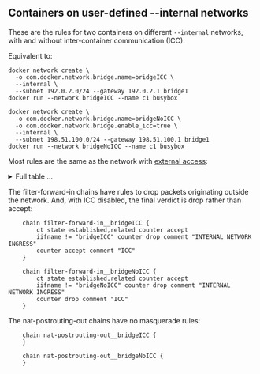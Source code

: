 <!-- This is a generated file; DO NOT EDIT. -->

## Containers on user-defined --internal networks

These are the rules for two containers on different `--internal` networks, with and
without inter-container communication (ICC).

Equivalent to:

	docker network create \
	  -o com.docker.network.bridge.name=bridgeICC \
	  --internal \
	  --subnet 192.0.2.0/24 --gateway 192.0.2.1 bridge1
	docker run --network bridgeICC --name c1 busybox

	docker network create \
	  -o com.docker.network.bridge.name=bridgeNoICC \
	  -o com.docker.network.bridge.enable_icc=true \
	  --internal \
	  --subnet 198.51.100.0/24 --gateway 198.51.100.1 bridge1
	docker run --network bridgeNoICC --name c1 busybox

Most rules are the same as the network with [external access][0]:

<details>
<summary>Full table ...</summary>

    table ip docker-bridges {
    	map filter-forward-in-jumps {
    		type ifname : verdict
    		elements = { "docker0" : jump filter-forward-in__docker0,
    			     "bridgeICC" : jump filter-forward-in__bridgeICC,
    			     "bridgeNoICC" : jump filter-forward-in__bridgeNoICC }
    	}
    
    	map filter-forward-out-jumps {
    		type ifname : verdict
    		elements = { "docker0" : jump filter-forward-out__docker0,
    			     "bridgeICC" : jump filter-forward-out__bridgeICC,
    			     "bridgeNoICC" : jump filter-forward-out__bridgeNoICC }
    	}
    
    	map nat-postrouting-in-jumps {
    		type ifname : verdict
    		elements = { "docker0" : jump nat-postrouting-in__docker0,
    			     "bridgeICC" : jump nat-postrouting-in__bridgeICC,
    			     "bridgeNoICC" : jump nat-postrouting-in__bridgeNoICC }
    	}
    
    	map nat-postrouting-out-jumps {
    		type ifname : verdict
    		elements = { "docker0" : jump nat-postrouting-out__docker0,
    			     "bridgeICC" : jump nat-postrouting-out__bridgeICC,
    			     "bridgeNoICC" : jump nat-postrouting-out__bridgeNoICC }
    	}
    
    	chain filter-FORWARD {
    		type filter hook forward priority filter; policy accept;
    		oifname vmap @filter-forward-in-jumps
    		iifname vmap @filter-forward-out-jumps
    	}
    
    	chain nat-OUTPUT {
    		type nat hook output priority dstnat; policy accept;
    		ip daddr != 127.0.0.0/8 fib daddr type local counter jump nat-prerouting-and-output
    	}
    
    	chain nat-POSTROUTING {
    		type nat hook postrouting priority srcnat; policy accept;
    		iifname vmap @nat-postrouting-out-jumps
    		oifname vmap @nat-postrouting-in-jumps
    	}
    
    	chain nat-PREROUTING {
    		type nat hook prerouting priority dstnat; policy accept;
    		fib daddr type local counter jump nat-prerouting-and-output
    	}
    
    	chain nat-prerouting-and-output {
    	}
    
    	chain raw-PREROUTING {
    		type filter hook prerouting priority raw; policy accept;
    	}
    
    	chain filter-forward-in__docker0 {
    		ct state established,related counter accept
    		iifname "docker0" counter accept comment "ICC"
    		counter drop comment "UNPUBLISHED PORT DROP"
    	}
    
    	chain filter-forward-out__docker0 {
    		ct state established,related counter accept
    		counter accept comment "OUTGOING"
    	}
    
    	chain nat-postrouting-in__docker0 {
    	}
    
    	chain nat-postrouting-out__docker0 {
    		oifname != "docker0" ip saddr 172.17.0.0/16 counter masquerade comment "MASQUERADE"
    	}
    
    	chain filter-forward-in__bridgeICC {
    		ct state established,related counter accept
    		iifname != "bridgeICC" counter drop comment "INTERNAL NETWORK INGRESS"
    		counter accept comment "ICC"
    	}
    
    	chain filter-forward-out__bridgeICC {
    		ct state established,related counter accept
    		oifname != "bridgeICC" counter drop comment "INTERNAL NETWORK EGRESS"
    	}
    
    	chain nat-postrouting-in__bridgeICC {
    	}
    
    	chain nat-postrouting-out__bridgeICC {
    	}
    
    	chain filter-forward-in__bridgeNoICC {
    		ct state established,related counter accept
    		iifname != "bridgeNoICC" counter drop comment "INTERNAL NETWORK INGRESS"
    		counter drop comment "ICC"
    	}
    
    	chain filter-forward-out__bridgeNoICC {
    		ct state established,related counter accept
    		oifname != "bridgeNoICC" counter drop comment "INTERNAL NETWORK EGRESS"
    	}
    
    	chain nat-postrouting-in__bridgeNoICC {
    	}
    
    	chain nat-postrouting-out__bridgeNoICC {
    	}
    }
    

</details>

The filter-forward-in chains have rules to drop packets originating outside
the network. And, with ICC disabled, the final verdict is drop rather than
accept:

    	chain filter-forward-in__bridgeICC {
    		ct state established,related counter accept
    		iifname != "bridgeICC" counter drop comment "INTERNAL NETWORK INGRESS"
    		counter accept comment "ICC"
    	}

    	chain filter-forward-in__bridgeNoICC {
    		ct state established,related counter accept
    		iifname != "bridgeNoICC" counter drop comment "INTERNAL NETWORK INGRESS"
    		counter drop comment "ICC"
    	}


The nat-postrouting-out chains have no masquerade rules:

    	chain nat-postrouting-out__bridgeICC {
    	}

    	chain nat-postrouting-out__bridgeNoICC {
    	}


[0]: usernet-portmap.md
